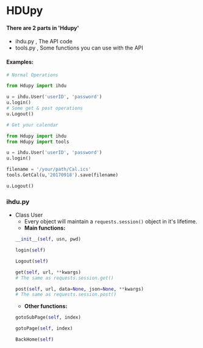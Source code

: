 # HDUpy

#### There are 2 parts in 'Hdupy'
- ihdu.py , The API code
- tools.py , Some functions you can use with the API

#### **Examples:**
```Python
# Normal Operations

from Hdupy import ihdu

u = ihdu.User('userID', 'password')
u.login()
# Some get & post operations
u.Logout()
```
```Python
# Get your calendar

from Hdupy import ihdu
from Hdupy import tools

u = ihdu.User('userID', 'password')
u.login()

filename = '/your/path/Cal.ics'
tools.GetCal(u,'20170918').save(filename)

u.Logout()
```


### ihdu.py
- Class User
    - Every object will maintain a `requests.session()` object in it's lifetime.
    - **Main functions:**
    ```Python
    __init__(self, usn, pwd)
    ```
    ```Python
    login(self)
    ```
    ```Python
    Logout(self)
    ```
    ```Python
    get(self, url, **kwargs)
    # The same as requests.session.get()
    ```
    ```Python
    post(self, url, data=None, json=None, **kwargs)
    # The same as requests.session.post()
    ```
    - **Other functions:**
    ```Python
    gotoSubPage(self, index)
    ```
    ```Python
    gotoPage(self, index)
    ```
    ```Python
    BackHome(self)
    ```
    